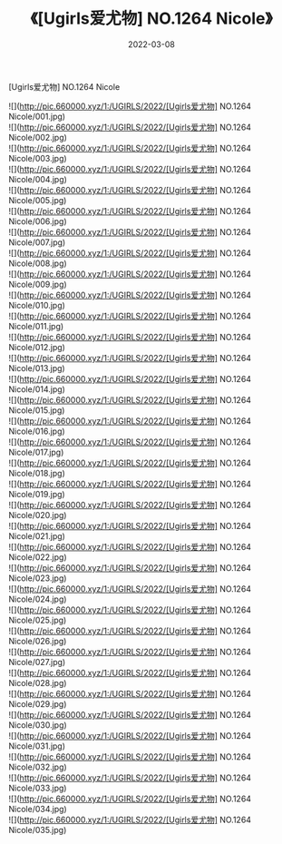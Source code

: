 ﻿---
layout: post
title:  《[Ugirls爱尤物] NO.1264 Nicole》
date:   2022-03-08
img: http://pic.660000.xyz/1:/UGIRLS/2022/[Ugirls爱尤物] NO.1264 Nicole/000.jpg
categories: [美女, 清纯, 唯美]
---

[Ugirls爱尤物] NO.1264 Nicole

 ![](http://pic.660000.xyz/1:/UGIRLS/2022/[Ugirls爱尤物] NO.1264 Nicole/001.jpg) <br>![](http://pic.660000.xyz/1:/UGIRLS/2022/[Ugirls爱尤物] NO.1264 Nicole/002.jpg) <br>![](http://pic.660000.xyz/1:/UGIRLS/2022/[Ugirls爱尤物] NO.1264 Nicole/003.jpg) <br>![](http://pic.660000.xyz/1:/UGIRLS/2022/[Ugirls爱尤物] NO.1264 Nicole/004.jpg) <br>![](http://pic.660000.xyz/1:/UGIRLS/2022/[Ugirls爱尤物] NO.1264 Nicole/005.jpg) <br>![](http://pic.660000.xyz/1:/UGIRLS/2022/[Ugirls爱尤物] NO.1264 Nicole/006.jpg) <br>![](http://pic.660000.xyz/1:/UGIRLS/2022/[Ugirls爱尤物] NO.1264 Nicole/007.jpg) <br>![](http://pic.660000.xyz/1:/UGIRLS/2022/[Ugirls爱尤物] NO.1264 Nicole/008.jpg) <br>![](http://pic.660000.xyz/1:/UGIRLS/2022/[Ugirls爱尤物] NO.1264 Nicole/009.jpg) <br>![](http://pic.660000.xyz/1:/UGIRLS/2022/[Ugirls爱尤物] NO.1264 Nicole/010.jpg) <br>![](http://pic.660000.xyz/1:/UGIRLS/2022/[Ugirls爱尤物] NO.1264 Nicole/011.jpg) <br>![](http://pic.660000.xyz/1:/UGIRLS/2022/[Ugirls爱尤物] NO.1264 Nicole/012.jpg) <br>![](http://pic.660000.xyz/1:/UGIRLS/2022/[Ugirls爱尤物] NO.1264 Nicole/013.jpg) <br>![](http://pic.660000.xyz/1:/UGIRLS/2022/[Ugirls爱尤物] NO.1264 Nicole/014.jpg) <br>![](http://pic.660000.xyz/1:/UGIRLS/2022/[Ugirls爱尤物] NO.1264 Nicole/015.jpg) <br>![](http://pic.660000.xyz/1:/UGIRLS/2022/[Ugirls爱尤物] NO.1264 Nicole/016.jpg) <br>![](http://pic.660000.xyz/1:/UGIRLS/2022/[Ugirls爱尤物] NO.1264 Nicole/017.jpg) <br>![](http://pic.660000.xyz/1:/UGIRLS/2022/[Ugirls爱尤物] NO.1264 Nicole/018.jpg) <br>![](http://pic.660000.xyz/1:/UGIRLS/2022/[Ugirls爱尤物] NO.1264 Nicole/019.jpg) <br>![](http://pic.660000.xyz/1:/UGIRLS/2022/[Ugirls爱尤物] NO.1264 Nicole/020.jpg) <br>![](http://pic.660000.xyz/1:/UGIRLS/2022/[Ugirls爱尤物] NO.1264 Nicole/021.jpg) <br>![](http://pic.660000.xyz/1:/UGIRLS/2022/[Ugirls爱尤物] NO.1264 Nicole/022.jpg) <br>![](http://pic.660000.xyz/1:/UGIRLS/2022/[Ugirls爱尤物] NO.1264 Nicole/023.jpg) <br>![](http://pic.660000.xyz/1:/UGIRLS/2022/[Ugirls爱尤物] NO.1264 Nicole/024.jpg) <br>![](http://pic.660000.xyz/1:/UGIRLS/2022/[Ugirls爱尤物] NO.1264 Nicole/025.jpg) <br>![](http://pic.660000.xyz/1:/UGIRLS/2022/[Ugirls爱尤物] NO.1264 Nicole/026.jpg) <br>![](http://pic.660000.xyz/1:/UGIRLS/2022/[Ugirls爱尤物] NO.1264 Nicole/027.jpg) <br>![](http://pic.660000.xyz/1:/UGIRLS/2022/[Ugirls爱尤物] NO.1264 Nicole/028.jpg) <br>![](http://pic.660000.xyz/1:/UGIRLS/2022/[Ugirls爱尤物] NO.1264 Nicole/029.jpg) <br>![](http://pic.660000.xyz/1:/UGIRLS/2022/[Ugirls爱尤物] NO.1264 Nicole/030.jpg) <br>![](http://pic.660000.xyz/1:/UGIRLS/2022/[Ugirls爱尤物] NO.1264 Nicole/031.jpg) <br>![](http://pic.660000.xyz/1:/UGIRLS/2022/[Ugirls爱尤物] NO.1264 Nicole/032.jpg) <br>![](http://pic.660000.xyz/1:/UGIRLS/2022/[Ugirls爱尤物] NO.1264 Nicole/033.jpg) <br>![](http://pic.660000.xyz/1:/UGIRLS/2022/[Ugirls爱尤物] NO.1264 Nicole/034.jpg) <br>![](http://pic.660000.xyz/1:/UGIRLS/2022/[Ugirls爱尤物] NO.1264 Nicole/035.jpg) <br>